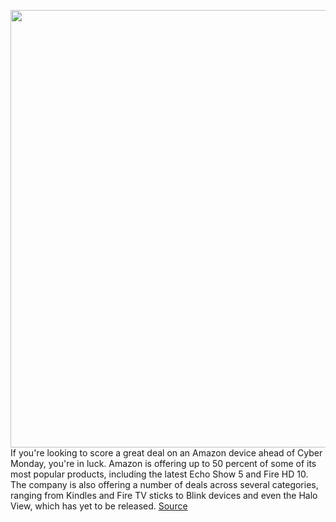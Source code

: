 <img src='https://cdn.vox-cdn.com/thumbor/oTgrRCRea8fMU9inGw3RNNzRrNw=/0x0:2040x1360/1200x800/filters:focal(857x517:1183x843)/cdn.vox-cdn.com/uploads/chorus_image/image/70168679/akrales_190617_3490_0051.5.jpg' width='700px' /><br/>
If you're looking to score a great deal on an Amazon device ahead of Cyber Monday, you're in luck. Amazon is offering up to 50 percent of some of its most popular products, including the latest Echo Show 5 and Fire HD 10. The company is also offering a number of deals across several categories, ranging from Kindles and Fire TV sticks to Blink devices and even the Halo View, which has yet to be released.
<a href='https://www.theverge.com/22789253/black-friday-2021-amazon-echo-speaker-device-cyber-monday'> Source <a/>